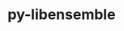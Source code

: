 ---
title: "py-libensemble"
layout: cache
categories: [package, develop]
meta: {"versions": ["1.3.0", "1.4.1"], "compilers": ["cce@=15.0.1", "gcc@=11.4.0", "gcc@=9.4.0", "oneapi@=2024.2.0"], "oss": ["rhel8", "ubuntu20.04", "ubuntu22.04"], "platforms": ["linux"], "targets": ["neoverse_v1", "neoverse_v2", "ppc64le", "x86_64_v3", "zen4"], "stacks": ["e4s", "e4s-cray-rhel", "e4s-neoverse-v2", "e4s-neoverse_v1", "e4s-oneapi", "e4s-power", "root"], "num_specs": 81, "num_specs_by_stack": {"root": 81, "e4s-cray-rhel": 2, "e4s-power": 2, "e4s-neoverse_v1": 2, "e4s-neoverse-v2": 2, "e4s": 2, "e4s-oneapi": 2}}
spec_details: [{"hash": "j4cgitc3gvq7zvkl7js5es2ohfxhnteg", "compiler": "cce@=15.0.1", "versions": ["1.4.1"], "os": "rhel8", "platform": "linux", "target": "zen4", "variants": ["build_system=python_pip", "~deap", "+mpi", "~mpmath", "+nlopt", "~petsc4py", "~scipy", "~tasmanian"], "stacks": ["root", "e4s-cray-rhel"], "size": "-", "tarball": "https://binaries.spack.io/develop/build_cache/linux-rhel8-zen4/cce-15.0.1/py-libensemble-1.4.1/linux-rhel8-zen4-cce-15.0.1-py-libensemble-1.4.1-j4cgitc3gvq7zvkl7js5es2ohfxhnteg.spack"}, {"hash": "zf2czun5tfef6usxa3wefueevgydyepd", "compiler": "cce@=15.0.1", "versions": ["1.3.0"], "os": "rhel8", "platform": "linux", "target": "zen4", "variants": ["build_system=python_pip", "~deap", "+mpi", "~mpmath", "+nlopt", "~petsc4py", "~scipy", "~tasmanian"], "stacks": ["root"], "size": "-", "tarball": "https://binaries.spack.io/develop/build_cache/linux-rhel8-zen4/cce-15.0.1/py-libensemble-1.3.0/linux-rhel8-zen4-cce-15.0.1-py-libensemble-1.3.0-zf2czun5tfef6usxa3wefueevgydyepd.spack"}, {"hash": "y5yue7xmyjnmts2mggrr5y34iih5mhyd", "compiler": "cce@=15.0.1", "versions": ["1.3.0"], "os": "rhel8", "platform": "linux", "target": "zen4", "variants": ["build_system=python_pip", "~deap", "+mpi", "~mpmath", "+nlopt", "~petsc4py", "~scipy", "~tasmanian"], "stacks": ["root"], "size": "-", "tarball": "https://binaries.spack.io/develop/build_cache/linux-rhel8-zen4/cce-15.0.1/py-libensemble-1.3.0/linux-rhel8-zen4-cce-15.0.1-py-libensemble-1.3.0-y5yue7xmyjnmts2mggrr5y34iih5mhyd.spack"}, {"hash": "r4imwmuq7qbboizzocjvuxnuow34ysdh", "compiler": "cce@=15.0.1", "versions": ["1.3.0"], "os": "rhel8", "platform": "linux", "target": "zen4", "variants": ["build_system=python_pip", "~deap", "+mpi", "~mpmath", "+nlopt", "~petsc4py", "~scipy", "~tasmanian"], "stacks": ["root"], "size": "-", "tarball": "https://binaries.spack.io/develop/build_cache/linux-rhel8-zen4/cce-15.0.1/py-libensemble-1.3.0/linux-rhel8-zen4-cce-15.0.1-py-libensemble-1.3.0-r4imwmuq7qbboizzocjvuxnuow34ysdh.spack"}, {"hash": "qlujqfgicczvo6rdtc4ypu44p5p7iotw", "compiler": "cce@=15.0.1", "versions": ["1.3.0"], "os": "rhel8", "platform": "linux", "target": "zen4", "variants": ["build_system=python_pip", "~deap", "+mpi", "~mpmath", "+nlopt", "~petsc4py", "~scipy", "~tasmanian"], "stacks": ["root"], "size": "-", "tarball": "https://binaries.spack.io/develop/build_cache/linux-rhel8-zen4/cce-15.0.1/py-libensemble-1.3.0/linux-rhel8-zen4-cce-15.0.1-py-libensemble-1.3.0-qlujqfgicczvo6rdtc4ypu44p5p7iotw.spack"}, {"hash": "z4zygxv6y5kr4mzgb4kpunn3tbmvmhwv", "compiler": "cce@=15.0.1", "versions": ["1.4.1"], "os": "rhel8", "platform": "linux", "target": "zen4", "variants": ["build_system=python_pip", "~deap", "+mpi", "~mpmath", "+nlopt", "~petsc4py", "~scipy", "~tasmanian"], "stacks": ["root", "e4s-cray-rhel"], "size": "-", "tarball": "https://binaries.spack.io/develop/build_cache/linux-rhel8-zen4/cce-15.0.1/py-libensemble-1.4.1/linux-rhel8-zen4-cce-15.0.1-py-libensemble-1.4.1-z4zygxv6y5kr4mzgb4kpunn3tbmvmhwv.spack"}, {"hash": "vmbgzmgqhlfohgad5pwo6yhxqloxup3n", "compiler": "cce@=15.0.1", "versions": ["1.3.0"], "os": "rhel8", "platform": "linux", "target": "zen4", "variants": ["build_system=python_pip", "~deap", "+mpi", "~mpmath", "+nlopt", "~petsc4py", "~scipy", "~tasmanian"], "stacks": ["root"], "size": "-", "tarball": "https://binaries.spack.io/develop/build_cache/linux-rhel8-zen4/cce-15.0.1/py-libensemble-1.3.0/linux-rhel8-zen4-cce-15.0.1-py-libensemble-1.3.0-vmbgzmgqhlfohgad5pwo6yhxqloxup3n.spack"}, {"hash": "rean2jcgvyto5bqaphifqmlwgxzwxdqv", "compiler": "cce@=15.0.1", "versions": ["1.3.0"], "os": "rhel8", "platform": "linux", "target": "zen4", "variants": ["build_system=python_pip", "~deap", "+mpi", "~mpmath", "+nlopt", "~petsc4py", "~scipy", "~tasmanian"], "stacks": ["root"], "size": "-", "tarball": "https://binaries.spack.io/develop/build_cache/linux-rhel8-zen4/cce-15.0.1/py-libensemble-1.3.0/linux-rhel8-zen4-cce-15.0.1-py-libensemble-1.3.0-rean2jcgvyto5bqaphifqmlwgxzwxdqv.spack"}, {"hash": "cjaguveg2yzgufzzwb2iqmz3m7q3audl", "compiler": "cce@=15.0.1", "versions": ["1.3.0"], "os": "rhel8", "platform": "linux", "target": "zen4", "variants": ["build_system=python_pip", "~deap", "+mpi", "~mpmath", "+nlopt", "~petsc4py", "~scipy", "~tasmanian"], "stacks": ["root"], "size": "-", "tarball": "https://binaries.spack.io/develop/build_cache/linux-rhel8-zen4/cce-15.0.1/py-libensemble-1.3.0/linux-rhel8-zen4-cce-15.0.1-py-libensemble-1.3.0-cjaguveg2yzgufzzwb2iqmz3m7q3audl.spack"}, {"hash": "jsw6fatwfjfww6qboneqqwlt7jzfukwr", "compiler": "cce@=15.0.1", "versions": ["1.3.0"], "os": "rhel8", "platform": "linux", "target": "zen4", "variants": ["build_system=python_pip", "~deap", "+mpi", "~mpmath", "+nlopt", "~petsc4py", "~scipy", "~tasmanian"], "stacks": ["root"], "size": "-", "tarball": "https://binaries.spack.io/develop/build_cache/linux-rhel8-zen4/cce-15.0.1/py-libensemble-1.3.0/linux-rhel8-zen4-cce-15.0.1-py-libensemble-1.3.0-jsw6fatwfjfww6qboneqqwlt7jzfukwr.spack"}, {"hash": "kr6lyb46agacrpjyoqvx6segohfd54jf", "compiler": "cce@=15.0.1", "versions": ["1.4.1"], "os": "rhel8", "platform": "linux", "target": "zen4", "variants": ["build_system=python_pip", "~deap", "+mpi", "~mpmath", "+nlopt", "~petsc4py", "~scipy", "~tasmanian"], "stacks": ["root"], "size": "-", "tarball": "https://binaries.spack.io/develop/build_cache/linux-rhel8-zen4/cce-15.0.1/py-libensemble-1.4.1/linux-rhel8-zen4-cce-15.0.1-py-libensemble-1.4.1-kr6lyb46agacrpjyoqvx6segohfd54jf.spack"}, {"hash": "bcki6jil2nv7ebom2lvyoiws7f5trfuk", "compiler": "gcc@=9.4.0", "versions": ["1.3.0"], "os": "ubuntu20.04", "platform": "linux", "target": "ppc64le", "variants": ["build_system=python_pip", "~deap", "+mpi", "~mpmath", "~nlopt", "~petsc4py", "~scipy", "~tasmanian"], "stacks": ["root"], "size": "-", "tarball": "https://binaries.spack.io/develop/build_cache/linux-ubuntu20.04-ppc64le/gcc-9.4.0/py-libensemble-1.3.0/linux-ubuntu20.04-ppc64le-gcc-9.4.0-py-libensemble-1.3.0-bcki6jil2nv7ebom2lvyoiws7f5trfuk.spack"}, {"hash": "x55hppkj4w5rkyu6kml2n2bwsbjscimm", "compiler": "gcc@=9.4.0", "versions": ["1.4.1"], "os": "ubuntu20.04", "platform": "linux", "target": "ppc64le", "variants": ["build_system=python_pip", "~deap", "+mpi", "~mpmath", "~nlopt", "~petsc4py", "~scipy", "~tasmanian"], "stacks": ["root"], "size": "-", "tarball": "https://binaries.spack.io/develop/build_cache/linux-ubuntu20.04-ppc64le/gcc-9.4.0/py-libensemble-1.4.1/linux-ubuntu20.04-ppc64le-gcc-9.4.0-py-libensemble-1.4.1-x55hppkj4w5rkyu6kml2n2bwsbjscimm.spack"}, {"hash": "a4raqi4evwi64phfitngyhavq6ekhyv6", "compiler": "gcc@=9.4.0", "versions": ["1.3.0"], "os": "ubuntu20.04", "platform": "linux", "target": "ppc64le", "variants": ["build_system=python_pip", "~deap", "+mpi", "~mpmath", "~nlopt", "~petsc4py", "~scipy", "~tasmanian"], "stacks": ["root"], "size": "-", "tarball": "https://binaries.spack.io/develop/build_cache/linux-ubuntu20.04-ppc64le/gcc-9.4.0/py-libensemble-1.3.0/linux-ubuntu20.04-ppc64le-gcc-9.4.0-py-libensemble-1.3.0-a4raqi4evwi64phfitngyhavq6ekhyv6.spack"}, {"hash": "ggzw4475pnayx42a5twsvwy2wutwvbxu", "compiler": "gcc@=9.4.0", "versions": ["1.3.0"], "os": "ubuntu20.04", "platform": "linux", "target": "ppc64le", "variants": ["build_system=python_pip", "~deap", "+mpi", "~mpmath", "~nlopt", "~petsc4py", "~scipy", "~tasmanian"], "stacks": ["root"], "size": "-", "tarball": "https://binaries.spack.io/develop/build_cache/linux-ubuntu20.04-ppc64le/gcc-9.4.0/py-libensemble-1.3.0/linux-ubuntu20.04-ppc64le-gcc-9.4.0-py-libensemble-1.3.0-ggzw4475pnayx42a5twsvwy2wutwvbxu.spack"}, {"hash": "zvparpfp45joa4qhileltem5kpcvzoeb", "compiler": "gcc@=9.4.0", "versions": ["1.4.1"], "os": "ubuntu20.04", "platform": "linux", "target": "ppc64le", "variants": ["build_system=python_pip", "~deap", "+mpi", "~mpmath", "~nlopt", "~petsc4py", "~scipy", "~tasmanian"], "stacks": ["root"], "size": "-", "tarball": "https://binaries.spack.io/develop/build_cache/linux-ubuntu20.04-ppc64le/gcc-9.4.0/py-libensemble-1.4.1/linux-ubuntu20.04-ppc64le-gcc-9.4.0-py-libensemble-1.4.1-zvparpfp45joa4qhileltem5kpcvzoeb.spack"}, {"hash": "h5wssx544ax4wsxzeth756v5qszb6l2o", "compiler": "gcc@=9.4.0", "versions": ["1.3.0"], "os": "ubuntu20.04", "platform": "linux", "target": "ppc64le", "variants": ["build_system=python_pip", "~deap", "+mpi", "~mpmath", "~nlopt", "~petsc4py", "~scipy", "~tasmanian"], "stacks": ["root"], "size": "-", "tarball": "https://binaries.spack.io/develop/build_cache/linux-ubuntu20.04-ppc64le/gcc-9.4.0/py-libensemble-1.3.0/linux-ubuntu20.04-ppc64le-gcc-9.4.0-py-libensemble-1.3.0-h5wssx544ax4wsxzeth756v5qszb6l2o.spack"}, {"hash": "jqo4f4wq4oml4dmftzazdxjmscvipwn7", "compiler": "gcc@=9.4.0", "versions": ["1.3.0"], "os": "ubuntu20.04", "platform": "linux", "target": "ppc64le", "variants": ["build_system=python_pip", "~deap", "+mpi", "~mpmath", "~nlopt", "~petsc4py", "~scipy", "~tasmanian"], "stacks": ["root"], "size": "-", "tarball": "https://binaries.spack.io/develop/build_cache/linux-ubuntu20.04-ppc64le/gcc-9.4.0/py-libensemble-1.3.0/linux-ubuntu20.04-ppc64le-gcc-9.4.0-py-libensemble-1.3.0-jqo4f4wq4oml4dmftzazdxjmscvipwn7.spack"}, {"hash": "vkwnoxvz6pjkfzjogjgpbrwz5twahgql", "compiler": "gcc@=9.4.0", "versions": ["1.3.0"], "os": "ubuntu20.04", "platform": "linux", "target": "ppc64le", "variants": ["build_system=python_pip", "~deap", "+mpi", "~mpmath", "~nlopt", "~petsc4py", "~scipy", "~tasmanian"], "stacks": ["root"], "size": "-", "tarball": "https://binaries.spack.io/develop/build_cache/linux-ubuntu20.04-ppc64le/gcc-9.4.0/py-libensemble-1.3.0/linux-ubuntu20.04-ppc64le-gcc-9.4.0-py-libensemble-1.3.0-vkwnoxvz6pjkfzjogjgpbrwz5twahgql.spack"}, {"hash": "vk75at5yukymeomskiy3cqcp5i3qqup6", "compiler": "gcc@=9.4.0", "versions": ["1.3.0"], "os": "ubuntu20.04", "platform": "linux", "target": "ppc64le", "variants": ["build_system=python_pip", "~deap", "+mpi", "~mpmath", "~nlopt", "~petsc4py", "~scipy", "~tasmanian"], "stacks": ["root"], "size": "-", "tarball": "https://binaries.spack.io/develop/build_cache/linux-ubuntu20.04-ppc64le/gcc-9.4.0/py-libensemble-1.3.0/linux-ubuntu20.04-ppc64le-gcc-9.4.0-py-libensemble-1.3.0-vk75at5yukymeomskiy3cqcp5i3qqup6.spack"}, {"hash": "ij5wrnuev7iucudvcw5swrdeyrkpw3zm", "compiler": "gcc@=9.4.0", "versions": ["1.3.0"], "os": "ubuntu20.04", "platform": "linux", "target": "ppc64le", "variants": ["build_system=python_pip", "~deap", "+mpi", "~mpmath", "~nlopt", "~petsc4py", "~scipy", "~tasmanian"], "stacks": ["root"], "size": "-", "tarball": "https://binaries.spack.io/develop/build_cache/linux-ubuntu20.04-ppc64le/gcc-9.4.0/py-libensemble-1.3.0/linux-ubuntu20.04-ppc64le-gcc-9.4.0-py-libensemble-1.3.0-ij5wrnuev7iucudvcw5swrdeyrkpw3zm.spack"}, {"hash": "qqwxfhvon4k4jeml6rel63myuppfsswo", "compiler": "gcc@=9.4.0", "versions": ["1.4.1"], "os": "ubuntu20.04", "platform": "linux", "target": "ppc64le", "variants": ["build_system=python_pip", "~deap", "+mpi", "~mpmath", "~nlopt", "~petsc4py", "~scipy", "~tasmanian"], "stacks": ["root"], "size": "-", "tarball": "https://binaries.spack.io/develop/build_cache/linux-ubuntu20.04-ppc64le/gcc-9.4.0/py-libensemble-1.4.1/linux-ubuntu20.04-ppc64le-gcc-9.4.0-py-libensemble-1.4.1-qqwxfhvon4k4jeml6rel63myuppfsswo.spack"}, {"hash": "xp5ywqn75ymqk4qhpl2tbidqzadzmn6e", "compiler": "gcc@=9.4.0", "versions": ["1.3.0"], "os": "ubuntu20.04", "platform": "linux", "target": "ppc64le", "variants": ["build_system=python_pip", "~deap", "+mpi", "~mpmath", "~nlopt", "~petsc4py", "~scipy", "~tasmanian"], "stacks": ["root"], "size": "-", "tarball": "https://binaries.spack.io/develop/build_cache/linux-ubuntu20.04-ppc64le/gcc-9.4.0/py-libensemble-1.3.0/linux-ubuntu20.04-ppc64le-gcc-9.4.0-py-libensemble-1.3.0-xp5ywqn75ymqk4qhpl2tbidqzadzmn6e.spack"}, {"hash": "n24tao7asb4a6csfhzlm47ahsz4wdg4d", "compiler": "gcc@=9.4.0", "versions": ["1.4.1"], "os": "ubuntu20.04", "platform": "linux", "target": "ppc64le", "variants": ["build_system=python_pip", "~deap", "+mpi", "~mpmath", "~nlopt", "~petsc4py", "~scipy", "~tasmanian"], "stacks": ["e4s-power", "root"], "size": "-", "tarball": "https://binaries.spack.io/develop/build_cache/linux-ubuntu20.04-ppc64le/gcc-9.4.0/py-libensemble-1.4.1/linux-ubuntu20.04-ppc64le-gcc-9.4.0-py-libensemble-1.4.1-n24tao7asb4a6csfhzlm47ahsz4wdg4d.spack"}, {"hash": "zxqze5maan7mdtmrw2bccpmovjt5qtkv", "compiler": "gcc@=9.4.0", "versions": ["1.4.1"], "os": "ubuntu20.04", "platform": "linux", "target": "ppc64le", "variants": ["build_system=python_pip", "~deap", "+mpi", "~mpmath", "~nlopt", "~petsc4py", "~scipy", "~tasmanian"], "stacks": ["e4s-power", "root"], "size": "-", "tarball": "https://binaries.spack.io/develop/build_cache/linux-ubuntu20.04-ppc64le/gcc-9.4.0/py-libensemble-1.4.1/linux-ubuntu20.04-ppc64le-gcc-9.4.0-py-libensemble-1.4.1-zxqze5maan7mdtmrw2bccpmovjt5qtkv.spack"}, {"hash": "aq4ajk72axalhxkhvprve6xyinhi62hc", "compiler": "gcc@=11.4.0", "versions": ["1.3.0"], "os": "ubuntu22.04", "platform": "linux", "target": "neoverse_v1", "variants": ["build_system=python_pip", "~deap", "+mpi", "~mpmath", "~nlopt", "~petsc4py", "~scipy", "~tasmanian"], "stacks": ["root"], "size": "-", "tarball": "https://binaries.spack.io/develop/build_cache/linux-ubuntu22.04-neoverse_v1/gcc-11.4.0/py-libensemble-1.3.0/linux-ubuntu22.04-neoverse_v1-gcc-11.4.0-py-libensemble-1.3.0-aq4ajk72axalhxkhvprve6xyinhi62hc.spack"}, {"hash": "ikt7lry2vogg3xenwc4i45osufnl7zv5", "compiler": "gcc@=11.4.0", "versions": ["1.3.0"], "os": "ubuntu22.04", "platform": "linux", "target": "neoverse_v1", "variants": ["build_system=python_pip", "~deap", "+mpi", "~mpmath", "~nlopt", "~petsc4py", "~scipy", "~tasmanian"], "stacks": ["root"], "size": "-", "tarball": "https://binaries.spack.io/develop/build_cache/linux-ubuntu22.04-neoverse_v1/gcc-11.4.0/py-libensemble-1.3.0/linux-ubuntu22.04-neoverse_v1-gcc-11.4.0-py-libensemble-1.3.0-ikt7lry2vogg3xenwc4i45osufnl7zv5.spack"}, {"hash": "pnncglxab4pybv3g7mgzcnlr63ivzrt5", "compiler": "gcc@=11.4.0", "versions": ["1.4.1"], "os": "ubuntu22.04", "platform": "linux", "target": "neoverse_v1", "variants": ["build_system=python_pip", "~deap", "+mpi", "~mpmath", "~nlopt", "~petsc4py", "~scipy", "~tasmanian"], "stacks": ["e4s-neoverse_v1", "root"], "size": "-", "tarball": "https://binaries.spack.io/develop/build_cache/linux-ubuntu22.04-neoverse_v1/gcc-11.4.0/py-libensemble-1.4.1/linux-ubuntu22.04-neoverse_v1-gcc-11.4.0-py-libensemble-1.4.1-pnncglxab4pybv3g7mgzcnlr63ivzrt5.spack"}, {"hash": "g4cpj4knjaxxdfktt3kdz37vekibaakm", "compiler": "gcc@=11.4.0", "versions": ["1.3.0"], "os": "ubuntu22.04", "platform": "linux", "target": "neoverse_v1", "variants": ["build_system=python_pip", "~deap", "+mpi", "~mpmath", "~nlopt", "~petsc4py", "~scipy", "~tasmanian"], "stacks": ["root"], "size": "-", "tarball": "https://binaries.spack.io/develop/build_cache/linux-ubuntu22.04-neoverse_v1/gcc-11.4.0/py-libensemble-1.3.0/linux-ubuntu22.04-neoverse_v1-gcc-11.4.0-py-libensemble-1.3.0-g4cpj4knjaxxdfktt3kdz37vekibaakm.spack"}, {"hash": "a56xrrvf65t6ru6rs36zn7nxbxaijhps", "compiler": "gcc@=11.4.0", "versions": ["1.3.0"], "os": "ubuntu22.04", "platform": "linux", "target": "neoverse_v1", "variants": ["build_system=python_pip", "~deap", "+mpi", "~mpmath", "~nlopt", "~petsc4py", "~scipy", "~tasmanian"], "stacks": ["root"], "size": "-", "tarball": "https://binaries.spack.io/develop/build_cache/linux-ubuntu22.04-neoverse_v1/gcc-11.4.0/py-libensemble-1.3.0/linux-ubuntu22.04-neoverse_v1-gcc-11.4.0-py-libensemble-1.3.0-a56xrrvf65t6ru6rs36zn7nxbxaijhps.spack"}, {"hash": "ocd43ua3r6sv6p6x3kjqebvbxuyrckwu", "compiler": "gcc@=11.4.0", "versions": ["1.3.0"], "os": "ubuntu22.04", "platform": "linux", "target": "neoverse_v1", "variants": ["build_system=python_pip", "~deap", "+mpi", "~mpmath", "~nlopt", "~petsc4py", "~scipy", "~tasmanian"], "stacks": ["root"], "size": "-", "tarball": "https://binaries.spack.io/develop/build_cache/linux-ubuntu22.04-neoverse_v1/gcc-11.4.0/py-libensemble-1.3.0/linux-ubuntu22.04-neoverse_v1-gcc-11.4.0-py-libensemble-1.3.0-ocd43ua3r6sv6p6x3kjqebvbxuyrckwu.spack"}, {"hash": "2ewgvy3jip6apgvvzdtp6d2f3ide5wrg", "compiler": "gcc@=11.4.0", "versions": ["1.3.0"], "os": "ubuntu22.04", "platform": "linux", "target": "neoverse_v1", "variants": ["build_system=python_pip", "~deap", "+mpi", "~mpmath", "~nlopt", "~petsc4py", "~scipy", "~tasmanian"], "stacks": ["root"], "size": "-", "tarball": "https://binaries.spack.io/develop/build_cache/linux-ubuntu22.04-neoverse_v1/gcc-11.4.0/py-libensemble-1.3.0/linux-ubuntu22.04-neoverse_v1-gcc-11.4.0-py-libensemble-1.3.0-2ewgvy3jip6apgvvzdtp6d2f3ide5wrg.spack"}, {"hash": "qhfbsynucewfqxgzruggwgys5jjpclwv", "compiler": "gcc@=11.4.0", "versions": ["1.3.0"], "os": "ubuntu22.04", "platform": "linux", "target": "neoverse_v1", "variants": ["build_system=python_pip", "~deap", "+mpi", "~mpmath", "~nlopt", "~petsc4py", "~scipy", "~tasmanian"], "stacks": ["root"], "size": "-", "tarball": "https://binaries.spack.io/develop/build_cache/linux-ubuntu22.04-neoverse_v1/gcc-11.4.0/py-libensemble-1.3.0/linux-ubuntu22.04-neoverse_v1-gcc-11.4.0-py-libensemble-1.3.0-qhfbsynucewfqxgzruggwgys5jjpclwv.spack"}, {"hash": "mtmxavueebr2pocz6heikx62qhg4jwyt", "compiler": "gcc@=11.4.0", "versions": ["1.3.0"], "os": "ubuntu22.04", "platform": "linux", "target": "neoverse_v1", "variants": ["build_system=python_pip", "~deap", "+mpi", "~mpmath", "~nlopt", "~petsc4py", "~scipy", "~tasmanian"], "stacks": ["root"], "size": "-", "tarball": "https://binaries.spack.io/develop/build_cache/linux-ubuntu22.04-neoverse_v1/gcc-11.4.0/py-libensemble-1.3.0/linux-ubuntu22.04-neoverse_v1-gcc-11.4.0-py-libensemble-1.3.0-mtmxavueebr2pocz6heikx62qhg4jwyt.spack"}, {"hash": "hcjqvfu67wf6mbmlz3uxzljotrbyo7zq", "compiler": "gcc@=11.4.0", "versions": ["1.4.1"], "os": "ubuntu22.04", "platform": "linux", "target": "neoverse_v1", "variants": ["build_system=python_pip", "~deap", "+mpi", "~mpmath", "~nlopt", "~petsc4py", "~scipy", "~tasmanian"], "stacks": ["root"], "size": "-", "tarball": "https://binaries.spack.io/develop/build_cache/linux-ubuntu22.04-neoverse_v1/gcc-11.4.0/py-libensemble-1.4.1/linux-ubuntu22.04-neoverse_v1-gcc-11.4.0-py-libensemble-1.4.1-hcjqvfu67wf6mbmlz3uxzljotrbyo7zq.spack"}, {"hash": "pwqymedclu4em7ylnabjyxdti7iv6vdd", "compiler": "gcc@=11.4.0", "versions": ["1.4.1"], "os": "ubuntu22.04", "platform": "linux", "target": "neoverse_v1", "variants": ["build_system=python_pip", "~deap", "+mpi", "~mpmath", "~nlopt", "~petsc4py", "~scipy", "~tasmanian"], "stacks": ["e4s-neoverse_v1", "root"], "size": "-", "tarball": "https://binaries.spack.io/develop/build_cache/linux-ubuntu22.04-neoverse_v1/gcc-11.4.0/py-libensemble-1.4.1/linux-ubuntu22.04-neoverse_v1-gcc-11.4.0-py-libensemble-1.4.1-pwqymedclu4em7ylnabjyxdti7iv6vdd.spack"}, {"hash": "fu567v2kyp277vh3jykny6m43aw3s6zu", "compiler": "gcc@=11.4.0", "versions": ["1.4.1"], "os": "ubuntu22.04", "platform": "linux", "target": "neoverse_v1", "variants": ["build_system=python_pip", "~deap", "+mpi", "~mpmath", "~nlopt", "~petsc4py", "~scipy", "~tasmanian"], "stacks": ["root"], "size": "-", "tarball": "https://binaries.spack.io/develop/build_cache/linux-ubuntu22.04-neoverse_v1/gcc-11.4.0/py-libensemble-1.4.1/linux-ubuntu22.04-neoverse_v1-gcc-11.4.0-py-libensemble-1.4.1-fu567v2kyp277vh3jykny6m43aw3s6zu.spack"}, {"hash": "zb4kiqvkj3k5rm4h5apdh2gf7oecopwp", "compiler": "gcc@=11.4.0", "versions": ["1.3.0"], "os": "ubuntu22.04", "platform": "linux", "target": "neoverse_v1", "variants": ["build_system=python_pip", "~deap", "+mpi", "~mpmath", "~nlopt", "~petsc4py", "~scipy", "~tasmanian"], "stacks": ["root"], "size": "-", "tarball": "https://binaries.spack.io/develop/build_cache/linux-ubuntu22.04-neoverse_v1/gcc-11.4.0/py-libensemble-1.3.0/linux-ubuntu22.04-neoverse_v1-gcc-11.4.0-py-libensemble-1.3.0-zb4kiqvkj3k5rm4h5apdh2gf7oecopwp.spack"}, {"hash": "kixcafbx7wrzk3dchigvnn2vo2xnotmj", "compiler": "gcc@=11.4.0", "versions": ["1.4.1"], "os": "ubuntu22.04", "platform": "linux", "target": "neoverse_v1", "variants": ["build_system=python_pip", "~deap", "+mpi", "~mpmath", "~nlopt", "~petsc4py", "~scipy", "~tasmanian"], "stacks": ["root"], "size": "-", "tarball": "https://binaries.spack.io/develop/build_cache/linux-ubuntu22.04-neoverse_v1/gcc-11.4.0/py-libensemble-1.4.1/linux-ubuntu22.04-neoverse_v1-gcc-11.4.0-py-libensemble-1.4.1-kixcafbx7wrzk3dchigvnn2vo2xnotmj.spack"}, {"hash": "tjwr7oop36oebuzk4rdv36voqwfqvsmd", "compiler": "gcc@=11.4.0", "versions": ["1.3.0"], "os": "ubuntu22.04", "platform": "linux", "target": "neoverse_v2", "variants": ["build_system=python_pip", "~deap", "+mpi", "~mpmath", "~nlopt", "~petsc4py", "~scipy", "~tasmanian"], "stacks": ["root"], "size": "-", "tarball": "https://binaries.spack.io/develop/build_cache/linux-ubuntu22.04-neoverse_v2/gcc-11.4.0/py-libensemble-1.3.0/linux-ubuntu22.04-neoverse_v2-gcc-11.4.0-py-libensemble-1.3.0-tjwr7oop36oebuzk4rdv36voqwfqvsmd.spack"}, {"hash": "pjczwtmvombuwaxggmqigzcmpdewu6ls", "compiler": "gcc@=11.4.0", "versions": ["1.3.0"], "os": "ubuntu22.04", "platform": "linux", "target": "neoverse_v2", "variants": ["build_system=python_pip", "~deap", "+mpi", "~mpmath", "~nlopt", "~petsc4py", "~scipy", "~tasmanian"], "stacks": ["root"], "size": "-", "tarball": "https://binaries.spack.io/develop/build_cache/linux-ubuntu22.04-neoverse_v2/gcc-11.4.0/py-libensemble-1.3.0/linux-ubuntu22.04-neoverse_v2-gcc-11.4.0-py-libensemble-1.3.0-pjczwtmvombuwaxggmqigzcmpdewu6ls.spack"}, {"hash": "dg2foartbvurv255ewvwchtzuzfbgjhd", "compiler": "gcc@=11.4.0", "versions": ["1.3.0"], "os": "ubuntu22.04", "platform": "linux", "target": "neoverse_v2", "variants": ["build_system=python_pip", "~deap", "+mpi", "~mpmath", "~nlopt", "~petsc4py", "~scipy", "~tasmanian"], "stacks": ["root"], "size": "-", "tarball": "https://binaries.spack.io/develop/build_cache/linux-ubuntu22.04-neoverse_v2/gcc-11.4.0/py-libensemble-1.3.0/linux-ubuntu22.04-neoverse_v2-gcc-11.4.0-py-libensemble-1.3.0-dg2foartbvurv255ewvwchtzuzfbgjhd.spack"}, {"hash": "stpdnupfpduonkftudfcxna66dweg3bs", "compiler": "gcc@=11.4.0", "versions": ["1.4.1"], "os": "ubuntu22.04", "platform": "linux", "target": "neoverse_v2", "variants": ["build_system=python_pip", "~deap", "+mpi", "~mpmath", "~nlopt", "~petsc4py", "~scipy", "~tasmanian"], "stacks": ["root"], "size": "-", "tarball": "https://binaries.spack.io/develop/build_cache/linux-ubuntu22.04-neoverse_v2/gcc-11.4.0/py-libensemble-1.4.1/linux-ubuntu22.04-neoverse_v2-gcc-11.4.0-py-libensemble-1.4.1-stpdnupfpduonkftudfcxna66dweg3bs.spack"}, {"hash": "kewslacy37bgfivueae2giuxuczyhmua", "compiler": "gcc@=11.4.0", "versions": ["1.3.0"], "os": "ubuntu22.04", "platform": "linux", "target": "neoverse_v2", "variants": ["build_system=python_pip", "~deap", "+mpi", "~mpmath", "~nlopt", "~petsc4py", "~scipy", "~tasmanian"], "stacks": ["root"], "size": "-", "tarball": "https://binaries.spack.io/develop/build_cache/linux-ubuntu22.04-neoverse_v2/gcc-11.4.0/py-libensemble-1.3.0/linux-ubuntu22.04-neoverse_v2-gcc-11.4.0-py-libensemble-1.3.0-kewslacy37bgfivueae2giuxuczyhmua.spack"}, {"hash": "ug64i66yl5ewapurgpeeyynkalgvwmmy", "compiler": "gcc@=11.4.0", "versions": ["1.3.0"], "os": "ubuntu22.04", "platform": "linux", "target": "neoverse_v2", "variants": ["build_system=python_pip", "~deap", "+mpi", "~mpmath", "~nlopt", "~petsc4py", "~scipy", "~tasmanian"], "stacks": ["root"], "size": "-", "tarball": "https://binaries.spack.io/develop/build_cache/linux-ubuntu22.04-neoverse_v2/gcc-11.4.0/py-libensemble-1.3.0/linux-ubuntu22.04-neoverse_v2-gcc-11.4.0-py-libensemble-1.3.0-ug64i66yl5ewapurgpeeyynkalgvwmmy.spack"}, {"hash": "ry3ol5gpzopga6isqx7mka2eree6ihqv", "compiler": "gcc@=11.4.0", "versions": ["1.3.0"], "os": "ubuntu22.04", "platform": "linux", "target": "neoverse_v2", "variants": ["build_system=python_pip", "~deap", "+mpi", "~mpmath", "~nlopt", "~petsc4py", "~scipy", "~tasmanian"], "stacks": ["root"], "size": "-", "tarball": "https://binaries.spack.io/develop/build_cache/linux-ubuntu22.04-neoverse_v2/gcc-11.4.0/py-libensemble-1.3.0/linux-ubuntu22.04-neoverse_v2-gcc-11.4.0-py-libensemble-1.3.0-ry3ol5gpzopga6isqx7mka2eree6ihqv.spack"}, {"hash": "hbuaglo6a7ss5s264nur7xrn3qesuykj", "compiler": "gcc@=11.4.0", "versions": ["1.3.0"], "os": "ubuntu22.04", "platform": "linux", "target": "neoverse_v2", "variants": ["build_system=python_pip", "~deap", "+mpi", "~mpmath", "~nlopt", "~petsc4py", "~scipy", "~tasmanian"], "stacks": ["root"], "size": "-", "tarball": "https://binaries.spack.io/develop/build_cache/linux-ubuntu22.04-neoverse_v2/gcc-11.4.0/py-libensemble-1.3.0/linux-ubuntu22.04-neoverse_v2-gcc-11.4.0-py-libensemble-1.3.0-hbuaglo6a7ss5s264nur7xrn3qesuykj.spack"}, {"hash": "xdkodempvalfrnhushwmifr32pjvzm4a", "compiler": "gcc@=11.4.0", "versions": ["1.4.1"], "os": "ubuntu22.04", "platform": "linux", "target": "neoverse_v2", "variants": ["build_system=python_pip", "~deap", "+mpi", "~mpmath", "~nlopt", "~petsc4py", "~scipy", "~tasmanian"], "stacks": ["root"], "size": "-", "tarball": "https://binaries.spack.io/develop/build_cache/linux-ubuntu22.04-neoverse_v2/gcc-11.4.0/py-libensemble-1.4.1/linux-ubuntu22.04-neoverse_v2-gcc-11.4.0-py-libensemble-1.4.1-xdkodempvalfrnhushwmifr32pjvzm4a.spack"}, {"hash": "ovtc34r2drop7gsgs6mi7t4waejcrku3", "compiler": "gcc@=11.4.0", "versions": ["1.3.0"], "os": "ubuntu22.04", "platform": "linux", "target": "neoverse_v2", "variants": ["build_system=python_pip", "~deap", "+mpi", "~mpmath", "~nlopt", "~petsc4py", "~scipy", "~tasmanian"], "stacks": ["root"], "size": "-", "tarball": "https://binaries.spack.io/develop/build_cache/linux-ubuntu22.04-neoverse_v2/gcc-11.4.0/py-libensemble-1.3.0/linux-ubuntu22.04-neoverse_v2-gcc-11.4.0-py-libensemble-1.3.0-ovtc34r2drop7gsgs6mi7t4waejcrku3.spack"}, {"hash": "xmupebz2zmp7s2uvbwtycakclbhdeltb", "compiler": "gcc@=11.4.0", "versions": ["1.3.0"], "os": "ubuntu22.04", "platform": "linux", "target": "neoverse_v2", "variants": ["build_system=python_pip", "~deap", "+mpi", "~mpmath", "~nlopt", "~petsc4py", "~scipy", "~tasmanian"], "stacks": ["root"], "size": "-", "tarball": "https://binaries.spack.io/develop/build_cache/linux-ubuntu22.04-neoverse_v2/gcc-11.4.0/py-libensemble-1.3.0/linux-ubuntu22.04-neoverse_v2-gcc-11.4.0-py-libensemble-1.3.0-xmupebz2zmp7s2uvbwtycakclbhdeltb.spack"}, {"hash": "lxrzkv6x5e36di55iicpxiyr74zdy62b", "compiler": "gcc@=11.4.0", "versions": ["1.4.1"], "os": "ubuntu22.04", "platform": "linux", "target": "neoverse_v2", "variants": ["build_system=python_pip", "~deap", "+mpi", "~mpmath", "~nlopt", "~petsc4py", "~scipy", "~tasmanian"], "stacks": ["e4s-neoverse-v2", "root"], "size": "-", "tarball": "https://binaries.spack.io/develop/build_cache/linux-ubuntu22.04-neoverse_v2/gcc-11.4.0/py-libensemble-1.4.1/linux-ubuntu22.04-neoverse_v2-gcc-11.4.0-py-libensemble-1.4.1-lxrzkv6x5e36di55iicpxiyr74zdy62b.spack"}, {"hash": "224ixxbnf3ayqszblgshjxdny444zpuz", "compiler": "gcc@=11.4.0", "versions": ["1.4.1"], "os": "ubuntu22.04", "platform": "linux", "target": "neoverse_v2", "variants": ["build_system=python_pip", "~deap", "+mpi", "~mpmath", "~nlopt", "~petsc4py", "~scipy", "~tasmanian"], "stacks": ["e4s-neoverse-v2", "root"], "size": "-", "tarball": "https://binaries.spack.io/develop/build_cache/linux-ubuntu22.04-neoverse_v2/gcc-11.4.0/py-libensemble-1.4.1/linux-ubuntu22.04-neoverse_v2-gcc-11.4.0-py-libensemble-1.4.1-224ixxbnf3ayqszblgshjxdny444zpuz.spack"}, {"hash": "v7orf7asiyyauuq5zt26un6lvqs7ihm5", "compiler": "gcc@=11.4.0", "versions": ["1.4.1"], "os": "ubuntu22.04", "platform": "linux", "target": "neoverse_v2", "variants": ["build_system=python_pip", "~deap", "+mpi", "~mpmath", "~nlopt", "~petsc4py", "~scipy", "~tasmanian"], "stacks": ["root"], "size": "-", "tarball": "https://binaries.spack.io/develop/build_cache/linux-ubuntu22.04-neoverse_v2/gcc-11.4.0/py-libensemble-1.4.1/linux-ubuntu22.04-neoverse_v2-gcc-11.4.0-py-libensemble-1.4.1-v7orf7asiyyauuq5zt26un6lvqs7ihm5.spack"}, {"hash": "ozznumrcvzedsfflqovnntdectlgjpxx", "compiler": "gcc@=11.4.0", "versions": ["1.4.1"], "os": "ubuntu22.04", "platform": "linux", "target": "x86_64_v3", "variants": ["build_system=python_pip", "~deap", "+mpi", "~mpmath", "~nlopt", "~petsc4py", "~scipy", "~tasmanian"], "stacks": ["root"], "size": "-", "tarball": "https://binaries.spack.io/develop/build_cache/linux-ubuntu22.04-x86_64_v3/gcc-11.4.0/py-libensemble-1.4.1/linux-ubuntu22.04-x86_64_v3-gcc-11.4.0-py-libensemble-1.4.1-ozznumrcvzedsfflqovnntdectlgjpxx.spack"}, {"hash": "upojsk2qyvk672ft2jdkeis4zaxcikzb", "compiler": "gcc@=11.4.0", "versions": ["1.3.0"], "os": "ubuntu22.04", "platform": "linux", "target": "x86_64_v3", "variants": ["build_system=python_pip", "~deap", "+mpi", "~mpmath", "~nlopt", "~petsc4py", "~scipy", "~tasmanian"], "stacks": ["root"], "size": "-", "tarball": "https://binaries.spack.io/develop/build_cache/linux-ubuntu22.04-x86_64_v3/gcc-11.4.0/py-libensemble-1.3.0/linux-ubuntu22.04-x86_64_v3-gcc-11.4.0-py-libensemble-1.3.0-upojsk2qyvk672ft2jdkeis4zaxcikzb.spack"}, {"hash": "h5m6ugjm5wffgsaywostky5y5q7ya5ca", "compiler": "gcc@=11.4.0", "versions": ["1.3.0"], "os": "ubuntu22.04", "platform": "linux", "target": "x86_64_v3", "variants": ["build_system=python_pip", "~deap", "+mpi", "~mpmath", "~nlopt", "~petsc4py", "~scipy", "~tasmanian"], "stacks": ["root"], "size": "-", "tarball": "https://binaries.spack.io/develop/build_cache/linux-ubuntu22.04-x86_64_v3/gcc-11.4.0/py-libensemble-1.3.0/linux-ubuntu22.04-x86_64_v3-gcc-11.4.0-py-libensemble-1.3.0-h5m6ugjm5wffgsaywostky5y5q7ya5ca.spack"}, {"hash": "feqa5yt2kdypiowkl44pjy5xh7ifj3kn", "compiler": "gcc@=11.4.0", "versions": ["1.3.0"], "os": "ubuntu22.04", "platform": "linux", "target": "x86_64_v3", "variants": ["build_system=python_pip", "~deap", "+mpi", "~mpmath", "~nlopt", "~petsc4py", "~scipy", "~tasmanian"], "stacks": ["root"], "size": "-", "tarball": "https://binaries.spack.io/develop/build_cache/linux-ubuntu22.04-x86_64_v3/gcc-11.4.0/py-libensemble-1.3.0/linux-ubuntu22.04-x86_64_v3-gcc-11.4.0-py-libensemble-1.3.0-feqa5yt2kdypiowkl44pjy5xh7ifj3kn.spack"}, {"hash": "cza47ot4y5dnimvks5kml6yxi4mackde", "compiler": "gcc@=11.4.0", "versions": ["1.3.0"], "os": "ubuntu22.04", "platform": "linux", "target": "x86_64_v3", "variants": ["build_system=python_pip", "~deap", "+mpi", "~mpmath", "~nlopt", "~petsc4py", "~scipy", "~tasmanian"], "stacks": ["root"], "size": "-", "tarball": "https://binaries.spack.io/develop/build_cache/linux-ubuntu22.04-x86_64_v3/gcc-11.4.0/py-libensemble-1.3.0/linux-ubuntu22.04-x86_64_v3-gcc-11.4.0-py-libensemble-1.3.0-cza47ot4y5dnimvks5kml6yxi4mackde.spack"}, {"hash": "mgbqtqk2thnaisug7phl2pugx5jxsv66", "compiler": "gcc@=11.4.0", "versions": ["1.3.0"], "os": "ubuntu22.04", "platform": "linux", "target": "x86_64_v3", "variants": ["build_system=python_pip", "~deap", "+mpi", "~mpmath", "~nlopt", "~petsc4py", "~scipy", "~tasmanian"], "stacks": ["root"], "size": "-", "tarball": "https://binaries.spack.io/develop/build_cache/linux-ubuntu22.04-x86_64_v3/gcc-11.4.0/py-libensemble-1.3.0/linux-ubuntu22.04-x86_64_v3-gcc-11.4.0-py-libensemble-1.3.0-mgbqtqk2thnaisug7phl2pugx5jxsv66.spack"}, {"hash": "kcorf75xoc4sf6bkqfp64notpfdyltx4", "compiler": "gcc@=11.4.0", "versions": ["1.3.0"], "os": "ubuntu22.04", "platform": "linux", "target": "x86_64_v3", "variants": ["build_system=python_pip", "~deap", "+mpi", "~mpmath", "~nlopt", "~petsc4py", "~scipy", "~tasmanian"], "stacks": ["root"], "size": "-", "tarball": "https://binaries.spack.io/develop/build_cache/linux-ubuntu22.04-x86_64_v3/gcc-11.4.0/py-libensemble-1.3.0/linux-ubuntu22.04-x86_64_v3-gcc-11.4.0-py-libensemble-1.3.0-kcorf75xoc4sf6bkqfp64notpfdyltx4.spack"}, {"hash": "6ktsyrnrf7wq6s5uzc7gtgoboyzddt6i", "compiler": "gcc@=11.4.0", "versions": ["1.3.0"], "os": "ubuntu22.04", "platform": "linux", "target": "x86_64_v3", "variants": ["build_system=python_pip", "~deap", "+mpi", "~mpmath", "~nlopt", "~petsc4py", "~scipy", "~tasmanian"], "stacks": ["root"], "size": "-", "tarball": "https://binaries.spack.io/develop/build_cache/linux-ubuntu22.04-x86_64_v3/gcc-11.4.0/py-libensemble-1.3.0/linux-ubuntu22.04-x86_64_v3-gcc-11.4.0-py-libensemble-1.3.0-6ktsyrnrf7wq6s5uzc7gtgoboyzddt6i.spack"}, {"hash": "conaawpl2ex4hert32tfhcwus26fgonl", "compiler": "gcc@=11.4.0", "versions": ["1.3.0"], "os": "ubuntu22.04", "platform": "linux", "target": "x86_64_v3", "variants": ["build_system=python_pip", "~deap", "+mpi", "~mpmath", "~nlopt", "~petsc4py", "~scipy", "~tasmanian"], "stacks": ["root"], "size": "-", "tarball": "https://binaries.spack.io/develop/build_cache/linux-ubuntu22.04-x86_64_v3/gcc-11.4.0/py-libensemble-1.3.0/linux-ubuntu22.04-x86_64_v3-gcc-11.4.0-py-libensemble-1.3.0-conaawpl2ex4hert32tfhcwus26fgonl.spack"}, {"hash": "prxvo74oajbb3fnlnvuy5ym4iz4dly6f", "compiler": "gcc@=11.4.0", "versions": ["1.4.1"], "os": "ubuntu22.04", "platform": "linux", "target": "x86_64_v3", "variants": ["build_system=python_pip", "~deap", "+mpi", "~mpmath", "~nlopt", "~petsc4py", "~scipy", "~tasmanian"], "stacks": ["root"], "size": "-", "tarball": "https://binaries.spack.io/develop/build_cache/linux-ubuntu22.04-x86_64_v3/gcc-11.4.0/py-libensemble-1.4.1/linux-ubuntu22.04-x86_64_v3-gcc-11.4.0-py-libensemble-1.4.1-prxvo74oajbb3fnlnvuy5ym4iz4dly6f.spack"}, {"hash": "stffuetlhdklcnqxicj342vuccij6mhu", "compiler": "gcc@=11.4.0", "versions": ["1.4.1"], "os": "ubuntu22.04", "platform": "linux", "target": "x86_64_v3", "variants": ["build_system=python_pip", "~deap", "+mpi", "~mpmath", "~nlopt", "~petsc4py", "~scipy", "~tasmanian"], "stacks": ["root", "e4s"], "size": "-", "tarball": "https://binaries.spack.io/develop/build_cache/linux-ubuntu22.04-x86_64_v3/gcc-11.4.0/py-libensemble-1.4.1/linux-ubuntu22.04-x86_64_v3-gcc-11.4.0-py-libensemble-1.4.1-stffuetlhdklcnqxicj342vuccij6mhu.spack"}, {"hash": "oibusganmgxof3njzg77xzxbvxwztpvl", "compiler": "gcc@=11.4.0", "versions": ["1.4.1"], "os": "ubuntu22.04", "platform": "linux", "target": "x86_64_v3", "variants": ["build_system=python_pip", "~deap", "+mpi", "~mpmath", "~nlopt", "~petsc4py", "~scipy", "~tasmanian"], "stacks": ["root"], "size": "-", "tarball": "https://binaries.spack.io/develop/build_cache/linux-ubuntu22.04-x86_64_v3/gcc-11.4.0/py-libensemble-1.4.1/linux-ubuntu22.04-x86_64_v3-gcc-11.4.0-py-libensemble-1.4.1-oibusganmgxof3njzg77xzxbvxwztpvl.spack"}, {"hash": "secssgbrc7jdzd4vjutaop2vdwnrgz4p", "compiler": "gcc@=11.4.0", "versions": ["1.4.1"], "os": "ubuntu22.04", "platform": "linux", "target": "x86_64_v3", "variants": ["build_system=python_pip", "~deap", "+mpi", "~mpmath", "~nlopt", "~petsc4py", "~scipy", "~tasmanian"], "stacks": ["root", "e4s"], "size": "-", "tarball": "https://binaries.spack.io/develop/build_cache/linux-ubuntu22.04-x86_64_v3/gcc-11.4.0/py-libensemble-1.4.1/linux-ubuntu22.04-x86_64_v3-gcc-11.4.0-py-libensemble-1.4.1-secssgbrc7jdzd4vjutaop2vdwnrgz4p.spack"}, {"hash": "2ytils2ch7miuin4kmaqhiaifilm6vcq", "compiler": "gcc@=11.4.0", "versions": ["1.3.0"], "os": "ubuntu22.04", "platform": "linux", "target": "x86_64_v3", "variants": ["build_system=python_pip", "~deap", "+mpi", "~mpmath", "~nlopt", "~petsc4py", "~scipy", "~tasmanian"], "stacks": ["root"], "size": "-", "tarball": "https://binaries.spack.io/develop/build_cache/linux-ubuntu22.04-x86_64_v3/gcc-11.4.0/py-libensemble-1.3.0/linux-ubuntu22.04-x86_64_v3-gcc-11.4.0-py-libensemble-1.3.0-2ytils2ch7miuin4kmaqhiaifilm6vcq.spack"}, {"hash": "plf7daubj4mdrv3kn57bhw6gcafo6kqo", "compiler": "oneapi@=2024.2.0", "versions": ["1.4.1"], "os": "ubuntu22.04", "platform": "linux", "target": "x86_64_v3", "variants": ["build_system=python_pip", "~deap", "+mpi", "~mpmath", "~nlopt", "~petsc4py", "~scipy", "~tasmanian"], "stacks": ["root"], "size": "-", "tarball": "https://binaries.spack.io/develop/build_cache/linux-ubuntu22.04-x86_64_v3/oneapi-2024.2.0/py-libensemble-1.4.1/linux-ubuntu22.04-x86_64_v3-oneapi-2024.2.0-py-libensemble-1.4.1-plf7daubj4mdrv3kn57bhw6gcafo6kqo.spack"}, {"hash": "eqo5dhg7lwguhuka5zon3fpyt2mrbrju", "compiler": "oneapi@=2024.2.0", "versions": ["1.3.0"], "os": "ubuntu22.04", "platform": "linux", "target": "x86_64_v3", "variants": ["build_system=python_pip", "~deap", "+mpi", "~mpmath", "~nlopt", "~petsc4py", "~scipy", "~tasmanian"], "stacks": ["root"], "size": "-", "tarball": "https://binaries.spack.io/develop/build_cache/linux-ubuntu22.04-x86_64_v3/oneapi-2024.2.0/py-libensemble-1.3.0/linux-ubuntu22.04-x86_64_v3-oneapi-2024.2.0-py-libensemble-1.3.0-eqo5dhg7lwguhuka5zon3fpyt2mrbrju.spack"}, {"hash": "7icthdfhsiw7whfbrartbu5at7ogq7ip", "compiler": "oneapi@=2024.2.0", "versions": ["1.4.1"], "os": "ubuntu22.04", "platform": "linux", "target": "x86_64_v3", "variants": ["build_system=python_pip", "~deap", "+mpi", "~mpmath", "~nlopt", "~petsc4py", "~scipy", "~tasmanian"], "stacks": ["root"], "size": "-", "tarball": "https://binaries.spack.io/develop/build_cache/linux-ubuntu22.04-x86_64_v3/oneapi-2024.2.0/py-libensemble-1.4.1/linux-ubuntu22.04-x86_64_v3-oneapi-2024.2.0-py-libensemble-1.4.1-7icthdfhsiw7whfbrartbu5at7ogq7ip.spack"}, {"hash": "f4qdjk6e67ze56wrvvigelkp5xjv4haq", "compiler": "oneapi@=2024.2.0", "versions": ["1.3.0"], "os": "ubuntu22.04", "platform": "linux", "target": "x86_64_v3", "variants": ["build_system=python_pip", "~deap", "+mpi", "~mpmath", "~nlopt", "~petsc4py", "~scipy", "~tasmanian"], "stacks": ["root"], "size": "-", "tarball": "https://binaries.spack.io/develop/build_cache/linux-ubuntu22.04-x86_64_v3/oneapi-2024.2.0/py-libensemble-1.3.0/linux-ubuntu22.04-x86_64_v3-oneapi-2024.2.0-py-libensemble-1.3.0-f4qdjk6e67ze56wrvvigelkp5xjv4haq.spack"}, {"hash": "twkwzpg3snzjvgfevv6mng7pb4yq3vke", "compiler": "oneapi@=2024.2.0", "versions": ["1.3.0"], "os": "ubuntu22.04", "platform": "linux", "target": "x86_64_v3", "variants": ["build_system=python_pip", "~deap", "+mpi", "~mpmath", "~nlopt", "~petsc4py", "~scipy", "~tasmanian"], "stacks": ["root"], "size": "-", "tarball": "https://binaries.spack.io/develop/build_cache/linux-ubuntu22.04-x86_64_v3/oneapi-2024.2.0/py-libensemble-1.3.0/linux-ubuntu22.04-x86_64_v3-oneapi-2024.2.0-py-libensemble-1.3.0-twkwzpg3snzjvgfevv6mng7pb4yq3vke.spack"}, {"hash": "dg37u24zum5i2s27ifqxucfapseolwgv", "compiler": "oneapi@=2024.2.0", "versions": ["1.4.1"], "os": "ubuntu22.04", "platform": "linux", "target": "x86_64_v3", "variants": ["build_system=python_pip", "~deap", "+mpi", "~mpmath", "~nlopt", "~petsc4py", "~scipy", "~tasmanian"], "stacks": ["root"], "size": "-", "tarball": "https://binaries.spack.io/develop/build_cache/linux-ubuntu22.04-x86_64_v3/oneapi-2024.2.0/py-libensemble-1.4.1/linux-ubuntu22.04-x86_64_v3-oneapi-2024.2.0-py-libensemble-1.4.1-dg37u24zum5i2s27ifqxucfapseolwgv.spack"}, {"hash": "j5zhl6ui5aiacfrzsige6hmuntq5qyez", "compiler": "oneapi@=2024.2.0", "versions": ["1.3.0"], "os": "ubuntu22.04", "platform": "linux", "target": "x86_64_v3", "variants": ["build_system=python_pip", "~deap", "+mpi", "~mpmath", "~nlopt", "~petsc4py", "~scipy", "~tasmanian"], "stacks": ["root"], "size": "-", "tarball": "https://binaries.spack.io/develop/build_cache/linux-ubuntu22.04-x86_64_v3/oneapi-2024.2.0/py-libensemble-1.3.0/linux-ubuntu22.04-x86_64_v3-oneapi-2024.2.0-py-libensemble-1.3.0-j5zhl6ui5aiacfrzsige6hmuntq5qyez.spack"}, {"hash": "guzz3o7jwzaf4fsexpwywzcc2zbogjcz", "compiler": "oneapi@=2024.2.0", "versions": ["1.4.1"], "os": "ubuntu22.04", "platform": "linux", "target": "x86_64_v3", "variants": ["build_system=python_pip", "~deap", "+mpi", "~mpmath", "~nlopt", "~petsc4py", "~scipy", "~tasmanian"], "stacks": ["root", "e4s-oneapi"], "size": "-", "tarball": "https://binaries.spack.io/develop/build_cache/linux-ubuntu22.04-x86_64_v3/oneapi-2024.2.0/py-libensemble-1.4.1/linux-ubuntu22.04-x86_64_v3-oneapi-2024.2.0-py-libensemble-1.4.1-guzz3o7jwzaf4fsexpwywzcc2zbogjcz.spack"}, {"hash": "m7mohbtabcls7bmzgvvg7ske4mzpjuug", "compiler": "oneapi@=2024.2.0", "versions": ["1.4.1"], "os": "ubuntu22.04", "platform": "linux", "target": "x86_64_v3", "variants": ["build_system=python_pip", "~deap", "+mpi", "~mpmath", "~nlopt", "~petsc4py", "~scipy", "~tasmanian"], "stacks": ["root", "e4s-oneapi"], "size": "-", "tarball": "https://binaries.spack.io/develop/build_cache/linux-ubuntu22.04-x86_64_v3/oneapi-2024.2.0/py-libensemble-1.4.1/linux-ubuntu22.04-x86_64_v3-oneapi-2024.2.0-py-libensemble-1.4.1-m7mohbtabcls7bmzgvvg7ske4mzpjuug.spack"}, {"hash": "c4qhrpyxebauju6rbjncezkaj52kuq5s", "compiler": "oneapi@=2024.2.0", "versions": ["1.3.0"], "os": "ubuntu22.04", "platform": "linux", "target": "x86_64_v3", "variants": ["build_system=python_pip", "~deap", "+mpi", "~mpmath", "~nlopt", "~petsc4py", "~scipy", "~tasmanian"], "stacks": ["root"], "size": "-", "tarball": "https://binaries.spack.io/develop/build_cache/linux-ubuntu22.04-x86_64_v3/oneapi-2024.2.0/py-libensemble-1.3.0/linux-ubuntu22.04-x86_64_v3-oneapi-2024.2.0-py-libensemble-1.3.0-c4qhrpyxebauju6rbjncezkaj52kuq5s.spack"}, {"hash": "qkrpq5qxqlqip4iw3zs5hfph3vcm3x6t", "compiler": "oneapi@=2024.2.0", "versions": ["1.3.0"], "os": "ubuntu22.04", "platform": "linux", "target": "x86_64_v3", "variants": ["build_system=python_pip", "~deap", "+mpi", "~mpmath", "~nlopt", "~petsc4py", "~scipy", "~tasmanian"], "stacks": ["root"], "size": "-", "tarball": "https://binaries.spack.io/develop/build_cache/linux-ubuntu22.04-x86_64_v3/oneapi-2024.2.0/py-libensemble-1.3.0/linux-ubuntu22.04-x86_64_v3-oneapi-2024.2.0-py-libensemble-1.3.0-qkrpq5qxqlqip4iw3zs5hfph3vcm3x6t.spack"}, {"hash": "5ptoxueehixmlifagbzj65qcmpyehg5j", "compiler": "oneapi@=2024.2.0", "versions": ["1.3.0"], "os": "ubuntu22.04", "platform": "linux", "target": "x86_64_v3", "variants": ["build_system=python_pip", "~deap", "+mpi", "~mpmath", "~nlopt", "~petsc4py", "~scipy", "~tasmanian"], "stacks": ["root"], "size": "-", "tarball": "https://binaries.spack.io/develop/build_cache/linux-ubuntu22.04-x86_64_v3/oneapi-2024.2.0/py-libensemble-1.3.0/linux-ubuntu22.04-x86_64_v3-oneapi-2024.2.0-py-libensemble-1.3.0-5ptoxueehixmlifagbzj65qcmpyehg5j.spack"}, {"hash": "mmemz5mrnzujqgiuq2ds5nb24mynfzpd", "compiler": "oneapi@=2024.2.0", "versions": ["1.3.0"], "os": "ubuntu22.04", "platform": "linux", "target": "x86_64_v3", "variants": ["build_system=python_pip", "~deap", "+mpi", "~mpmath", "~nlopt", "~petsc4py", "~scipy", "~tasmanian"], "stacks": ["root"], "size": "-", "tarball": "https://binaries.spack.io/develop/build_cache/linux-ubuntu22.04-x86_64_v3/oneapi-2024.2.0/py-libensemble-1.3.0/linux-ubuntu22.04-x86_64_v3-oneapi-2024.2.0-py-libensemble-1.3.0-mmemz5mrnzujqgiuq2ds5nb24mynfzpd.spack"}, {"hash": "upg2c2ukxjsdcuoscgtcfytln76wugwm", "compiler": "oneapi@=2024.2.0", "versions": ["1.3.0"], "os": "ubuntu22.04", "platform": "linux", "target": "x86_64_v3", "variants": ["build_system=python_pip", "~deap", "+mpi", "~mpmath", "~nlopt", "~petsc4py", "~scipy", "~tasmanian"], "stacks": ["root"], "size": "-", "tarball": "https://binaries.spack.io/develop/build_cache/linux-ubuntu22.04-x86_64_v3/oneapi-2024.2.0/py-libensemble-1.3.0/linux-ubuntu22.04-x86_64_v3-oneapi-2024.2.0-py-libensemble-1.3.0-upg2c2ukxjsdcuoscgtcfytln76wugwm.spack"}]
---
